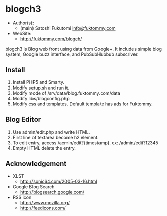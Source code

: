 blogch3
=======

* Author(s):
    * (main) Satoshi Fukutomi <info@fuktommy.com>
* WebSite:
    * http://fuktommy.com/blogch/

blogch3 is Blog web front using data from Google+.
It includes simple blog system, Google buzz interface,
and PubSubHubbub subscriver.

Install
-------

1. Install PHP5 and Smarty.
2. Modify setup.sh and run it.
3. Modify mode of /srv/data/blog.fuktommy.com/data
4. Modify libs/blogconfig.php
5. Modify css and templates. Default template has ads for Fuktommy.

Blog Editor
-----------
1. Use admin/edit.php and write HTML.
2. First line of textarea become h2 element.
3. To edit entry, access /acmin/edit?{timestamp}. ex: /admin/edit?12345
4. Empty HTML delete the entry.

Acknowledgement
---------------
* XLST
    * http://sonic64.com/2005-03-16.html
* Google Blog Search
    * http://blogsearch.google.com/
* RSS icon
    * http://www.mozilla.org/
    * http://feedicons.com/
